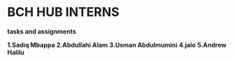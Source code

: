 # BCH HUB INTERNS
 **tasks and assignments** 


**1.Sadiq Mbappa**
**2.Abdullahi Alam**
**3.Usman Abdulmumini**
**4.jalo**
**5.Andrew Halilu**
